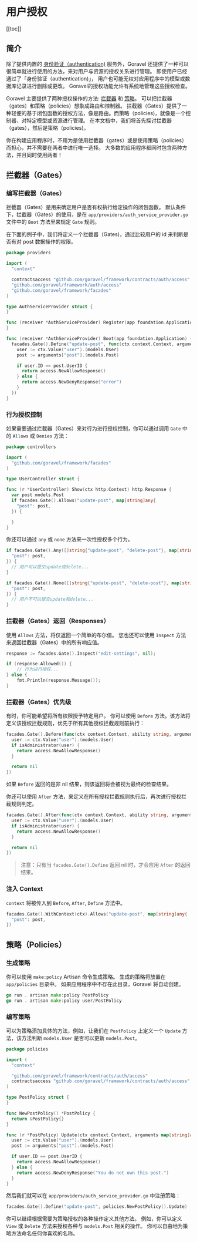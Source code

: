 # 用户授权

[[toc]]

## 简介

除了提供内置的 [身份验证（authentication)](./authentication.md) 服务外，Goravel 还提供了一种可以很简单就进行使用的方法，来对用户与资源的授权关系进行管理。 即使用户已经通过了「身份验证（authentication)」， 用户也可能无权对应用程序中的模型或数据库记录进行删除或更改。 Goravel的授权功能允许有系统地管理这些授权检查。

Goravel 主要提供了两种授权操作的方法: [拦截器](#拦截器（Gates）) 和 [策略](#策略（Policies）)。 可以把拦截器（gates）和策略（policies）想象成路由和控制器。 拦截器（Gates）提供了一种轻便的基于闭包函数的授权方法，像是路由。而策略（policies)，就像是一个控制器，对特定模型或资源进行管理。 在本文档中，我们将首先探讨拦截器（gates），然后是策略（policies)。

你在构建应用程序时，不用为是使用拦截器（gates）或是使用策略（policies）而担心，并不需要在两者中进行唯一选择。 大多数的应用程序都同时包含两种方法，并且同时使用两者！

## 拦截器（Gates）

### 编写拦截器（Gates）

拦截器（Gates）是用来确定用户是否有权执行给定操作的闭包函数。 默认条件下，拦截器（Gates）的使用，是在 `app/providers/auth_service_provider.go` 文件中的 `Boot` 方法里来规定 `Gate` 规则。

在下面的例子中，我们将定义一个拦截器（Gates)，通过比较用户的 id 来判断是否有对 post 数据操作的权限。

```go
package providers

import (
  "context"

  contractsaccess "github.com/goravel/framework/contracts/auth/access"
  "github.com/goravel/framework/auth/access"
  "github.com/goravel/framework/facades"
)

type AuthServiceProvider struct {
}

func (receiver *AuthServiceProvider) Register(app foundation.Application) {
}

func (receiver *AuthServiceProvider) Boot(app foundation.Application) {
  facades.Gate().Define("update-post", func(ctx context.Context, arguments map[string]any) contractsaccess.Response {
    user := ctx.Value("user").(models.User)
    post := arguments["post"].(models.Post)

    if user.ID == post.UserID {
      return access.NewAllowResponse()
    } else {
      return access.NewDenyResponse("error")
    }
  })
}
```

### 行为授权控制

如果需要通过拦截器（Gates）来对行为进行授权控制，你可以通过调用 `Gate` 中的 `Allows` 或 `Denies` 方法：

```go
package controllers

import (
  "github.com/goravel/framework/facades"
)

type UserController struct {

func (r *UserController) Show(ctx http.Context) http.Response {
  var post models.Post
  if facades.Gate().Allows("update-post", map[string]any{
    "post": post,
  }) {

  }
}
```

你还可以通过 `any` 或 `none` 方法来一次性授权多个行为。

```go
if facades.Gate().Any([]string{"update-post", "delete-post"}, map[string]any{
  "post": post,
}) {
  // 用户可以提交update或delete...
}

if facades.Gate().None([]string{"update-post", "delete-post"}, map[string]any{
  "post": post,
}) {
  // 用户不可以提交update和delete...
}
```

### 拦截器（Gates）返回（Responses）

使用 `Allows` 方法，将仅返回一个简单的布尔值。 您也还可以使用 `Inspect` 方法来返回拦截器（Gates）中的所有响应值。

```go
response := facades.Gate().Inspect("edit-settings", nil);

if (response.Allowed()) {
    // 行为进行授权...
} else {
    fmt.Println(response.Message());
}
```

### 拦截器（Gates）优先级

有时，你可能希望将所有权限授予特定用户。 你可以使用 `Before` 方法。该方法将定义该授权拦截规则，优先于所有其他授权拦截规则前执行：

```go
facades.Gate().Before(func(ctx context.Context, ability string, arguments map[string]any) contractsaccess.Response {
  user := ctx.Value("user").(models.User)
  if isAdministrator(user) {
    return access.NewAllowResponse()
  }

  return nil
})
```

如果 `Before` 返回的是非 nil 结果，则该返回将会被视为最终的检查结果。

你还可以使用 `After` 方法，来定义在所有授权拦截规则执行后，再次进行授权拦截规则判定。

```go
facades.Gate().After(func(ctx context.Context, ability string, arguments map[string]any, result contractsaccess.Response) contractsaccess.Response {
  user := ctx.Value("user").(models.User)
  if isAdministrator(user) {
    return access.NewAllowResponse()
  }

  return nil
})
```

> 注意：只有当 `facades.Gate().Define` 返回 nil 时，才会应用 `After` 的返回结果。

### 注入 Context

`context` 将被传入到 `Before`, `After`, `Define` 方法中。

```go
facades.Gate().WithContext(ctx).Allows("update-post", map[string]any{
  "post": post,
})
```

## 策略（Policies）

### 生成策略

你可以使用 `make:policy` Artisan 命令生成策略。 生成的策略将放置在 `app/policies` 目录中。 如果应用程序中不存在此目录，Goravel 将自动创建。

```go
go run . artisan make:policy PostPolicy
go run . artisan make:policy user/PostPolicy
```

### 编写策略

可以为策略添加具体的方法，例如，让我们在 `PostPolicy` 上定义一个 `Update` 方法，该方法判断 `models.User` 是否可以更新 `models.Post`。

```go
package policies

import (
  "context"

  "github.com/goravel/framework/contracts/auth/access"
  contractsaccess "github.com/goravel/framework/contracts/auth/access"
)

type PostPolicy struct {
}

func NewPostPolicy() *PostPolicy {
  return &PostPolicy{}
}

func (r *PostPolicy) Update(ctx context.Context, arguments map[string]any) contractsaccess.Response {
  user := ctx.Value("user").(models.User)
  post := arguments["post"].(models.Post)

  if user.ID == post.UserID {
    return access.NewAllowResponse()
  } else {
    return access.NewDenyResponse("You do not own this post.")
  }
}
```

然后我们就可以在 `app/providers/auth_service_provider.go` 中注册策略：

```go
facades.Gate().Define("update-post", policies.NewPostPolicy().Update)
```

你可以继续根据需要为策略授权的各种操作定义其他方法。 例如，你可以定义 `View` 或 `Delete` 方法来授权各种与 `models.Post` 相关的操作。 你可以自由地为策略方法命名任何你喜欢的名称。
